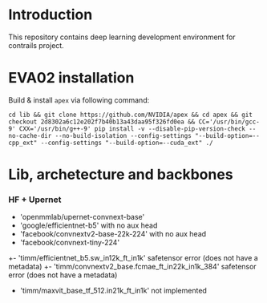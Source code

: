 # Introduction

This repository contains deep learning development environment for contrails project.

# EVA02 installation

Build & install `apex` via following command:

```cd lib && git clone https://github.com/NVIDIA/apex && cd apex && git checkout 2d8302a6c12e202f7b40b13a43daa95f326fd0ea && CC='/usr/bin/gcc-9' CXX='/usr/bin/g++-9' pip install -v --disable-pip-version-check --no-cache-dir --no-build-isolation --config-settings "--build-option=--cpp_ext" --config-settings "--build-option=--cuda_ext" ./```


# Lib, archetecture and backbones

### HF + Upernet
+ 'openmmlab/upernet-convnext-base'
+ 'google/efficientnet-b5' with no aux head
+ 'facebook/convnextv2-base-22k-224' with no aux head
+ 'facebook/convnext-tiny-224'

+- 'timm/efficientnet_b5.sw_in12k_ft_in1k' safetensor error (does not have a metadata)
+- 'timm/convnextv2_base.fcmae_ft_in22k_in1k_384' safetensor error (does not have a metadata)

- 'timm/maxvit_base_tf_512.in21k_ft_in1k' not implemented